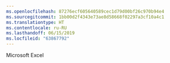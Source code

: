 ```yaml
---
ms.openlocfilehash: 87276ecf605640589cec1d79d00bf26c970b94e4
ms.sourcegitcommit: 1bb00d2f4343e73ae8d58668f02297a3cf10a4c1
ms.translationtype: HT
ms.contentlocale: ru-RU
ms.lasthandoff: 06/15/2019
ms.locfileid: "63867792"
---
```

Microsoft Excel